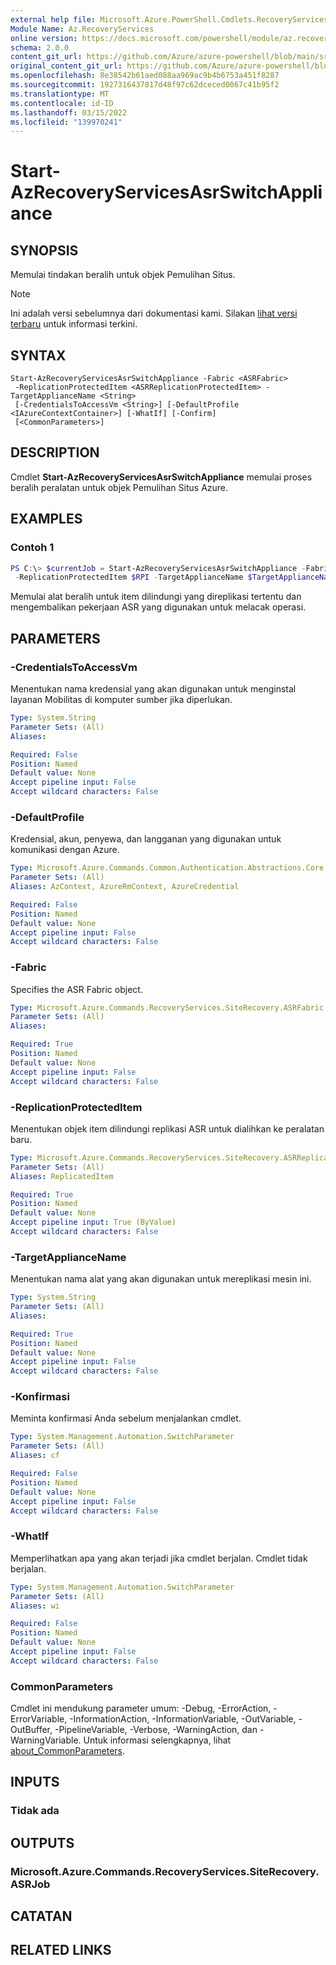 ```yaml
---
external help file: Microsoft.Azure.PowerShell.Cmdlets.RecoveryServices.SiteRecovery.dll-Help.xml
Module Name: Az.RecoveryServices
online version: https://docs.microsoft.com/powershell/module/az.recoveryservices/start-azrecoveryservicesasrswitchappliance
schema: 2.0.0
content_git_url: https://github.com/Azure/azure-powershell/blob/main/src/RecoveryServices/RecoveryServices/help/Start-AzRecoveryServicesAsrSwitchAppliance.md
original_content_git_url: https://github.com/Azure/azure-powershell/blob/main/src/RecoveryServices/RecoveryServices/help/Start-AzRecoveryServicesAsrSwitchAppliance.md
ms.openlocfilehash: 8e38542b61aed088aa969ac9b4b6753a451f8287
ms.sourcegitcommit: 1927316437817d48f97c62dceced0067c41b95f2
ms.translationtype: MT
ms.contentlocale: id-ID
ms.lasthandoff: 03/15/2022
ms.locfileid: "139970241"
---
```

# Start-AzRecoveryServicesAsrSwitchAppliance

## SYNOPSIS
Memulai tindakan beralih untuk objek Pemulihan Situs.

> [!NOTE]
>Ini adalah versi sebelumnya dari dokumentasi kami. Silakan [lihat versi terbaru](/powershell/module/az.recoveryservices/start-azrecoveryservicesasrswitchappliance) untuk informasi terkini.

## SYNTAX

```
Start-AzRecoveryServicesAsrSwitchAppliance -Fabric <ASRFabric>
 -ReplicationProtectedItem <ASRReplicationProtectedItem> -TargetApplianceName <String>
 [-CredentialsToAccessVm <String>] [-DefaultProfile <IAzureContextContainer>] [-WhatIf] [-Confirm]
 [<CommonParameters>]
```

## DESCRIPTION
Cmdlet **Start-AzRecoveryServicesAsrSwitchAppliance** memulai proses beralih peralatan untuk objek Pemulihan Situs Azure.

## EXAMPLES

### Contoh 1
```powershell
PS C:\> $currentJob = Start-AzRecoveryServicesAsrSwitchAppliance -Fabric $Fabric
 -ReplicationProtectedItem $RPI -TargetApplianceName $TargetApplianceName
```

Memulai alat beralih untuk item dilindungi yang direplikasi tertentu dan mengembalikan pekerjaan ASR yang digunakan untuk melacak operasi.

## PARAMETERS

### -CredentialsToAccessVm
Menentukan nama kredensial yang akan digunakan untuk menginstal layanan Mobilitas di komputer sumber jika diperlukan.

```yaml
Type: System.String
Parameter Sets: (All)
Aliases:

Required: False
Position: Named
Default value: None
Accept pipeline input: False
Accept wildcard characters: False
```

### -DefaultProfile
Kredensial, akun, penyewa, dan langganan yang digunakan untuk komunikasi dengan Azure.

```yaml
Type: Microsoft.Azure.Commands.Common.Authentication.Abstractions.Core.IAzureContextContainer
Parameter Sets: (All)
Aliases: AzContext, AzureRmContext, AzureCredential

Required: False
Position: Named
Default value: None
Accept pipeline input: False
Accept wildcard characters: False
```

### -Fabric
Specifies the ASR Fabric object.

```yaml
Type: Microsoft.Azure.Commands.RecoveryServices.SiteRecovery.ASRFabric
Parameter Sets: (All)
Aliases:

Required: True
Position: Named
Default value: None
Accept pipeline input: False
Accept wildcard characters: False
```

### -ReplicationProtectedItem
Menentukan objek item dilindungi replikasi ASR untuk dialihkan ke peralatan baru.

```yaml
Type: Microsoft.Azure.Commands.RecoveryServices.SiteRecovery.ASRReplicationProtectedItem
Parameter Sets: (All)
Aliases: ReplicatedItem

Required: True
Position: Named
Default value: None
Accept pipeline input: True (ByValue)
Accept wildcard characters: False
```

### -TargetApplianceName
Menentukan nama alat yang akan digunakan untuk mereplikasi mesin ini.

```yaml
Type: System.String
Parameter Sets: (All)
Aliases:

Required: True
Position: Named
Default value: None
Accept pipeline input: False
Accept wildcard characters: False
```

### -Konfirmasi
Meminta konfirmasi Anda sebelum menjalankan cmdlet.

```yaml
Type: System.Management.Automation.SwitchParameter
Parameter Sets: (All)
Aliases: cf

Required: False
Position: Named
Default value: None
Accept pipeline input: False
Accept wildcard characters: False
```

### -WhatIf
Memperlihatkan apa yang akan terjadi jika cmdlet berjalan.
Cmdlet tidak berjalan.

```yaml
Type: System.Management.Automation.SwitchParameter
Parameter Sets: (All)
Aliases: wi

Required: False
Position: Named
Default value: None
Accept pipeline input: False
Accept wildcard characters: False
```

### CommonParameters
Cmdlet ini mendukung parameter umum: -Debug, -ErrorAction, -ErrorVariable, -InformationAction, -InformationVariable, -OutVariable, -OutBuffer, -PipelineVariable, -Verbose, -WarningAction, dan -WarningVariable. Untuk informasi selengkapnya, lihat [about_CommonParameters](http://go.microsoft.com/fwlink/?LinkID=113216).

## INPUTS

### Tidak ada

## OUTPUTS

### Microsoft.Azure.Commands.RecoveryServices.SiteRecovery.ASRJob

## CATATAN

## RELATED LINKS
